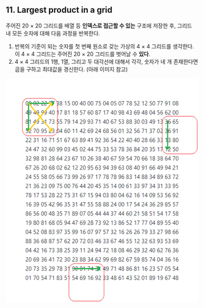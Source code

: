 ## 11. Largest product in a grid

주어진 20 &times; 20 그리드를 배열 등 **인덱스로 접근할 수 있는** 구조에 저장한 후, 그리드 내 모든 숫자에 대해 다음 과정을 반복한다.

1. 반복의 기준이 되는 숫자를 첫 번째 원소로 갖는 가상의 4 &times; 4 그리드를 생각한다. 이 4 &times; 4 그리드는 주어진 20 &times; 20 그리드를 벗어날 수 **있다**.
2. 4 &times; 4 그리드의 1행, 1열, 그리고 두 대각선에 대해서 각각, 숫자가 네 개 존재한다면 곱을 구하고 최대값을 경신한다. (아래 이미지 참고)

<p align="center">
  <img src="./image1.png" width="538" height="587">
</p>
